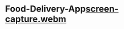 # Food-Delivery-App[screen-capture.webm](https://github.com/Shailesh002/Food-Delivery-App/assets/93926245/f1bcfa50-9355-4e7f-907b-c03a1d8bd281)
